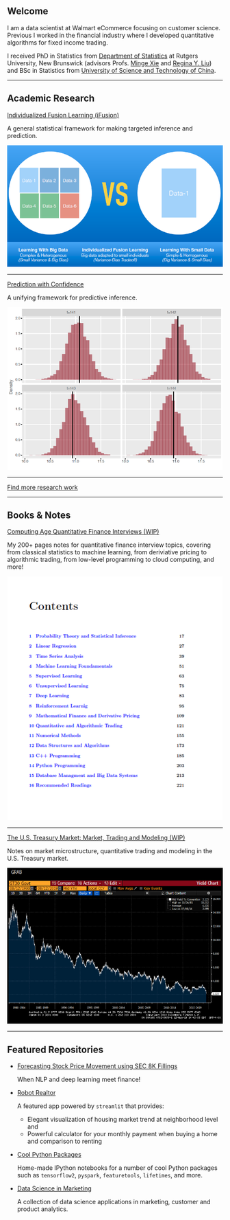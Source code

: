 ## Welcome

I am a data scientist at Walmart eCommerce focusing on customer science. Previous I worked in the financial industry where I developed quantitative algorithms for fixed income trading.
  	      
I received PhD in Statistics from <a href="http://stat.rutgers.edu/"> Department of Statistics</a> at Rutgers University, New Brunswick (advisors Profs. <a href="http://www.stat.rutgers.edu/home/mxie/">Minge Xie</a> and <a href="http://www.stat.rutgers.edu/joomlatools-files/docman-files/Liu-CV-05-2015.pdf">Regina Y. Liu</a>) and BSc in Statistics from <a href="http://www.ustc.edu.cn/">University of Science and Technology of China</a>.

---

## Academic Research

[Individualized Fusion Learning (iFusion)](/ifusion)

A general statistical framework for making targeted inference and prediction.

<img src="images/idea.png?raw=true" width="600"/>

---

[Prediction with Confidence](/pred)

A unifying framework for predictive inference.

<img src="images/pred.png?raw=true" width="600"/>

---

[Find more research work](/research)

---

## Books & Notes

[Computing Age Quantitative Finance Interviews (WIP)]()

My 200+ pages notes for quantitative finance interview topics, covering from classical statistics to machine learning, from deriviative pricing to algorithmic trading, from low-level programming to cloud computing, and more!

<img src="images/book.png?raw=true"/>

---

[The U.S. Treasury Market: Market, Trading and Modeling (WIP)](https://github.com/jlshen2011/us-treasury-research)

Notes on market microstructure, quantitative trading and modeling in the U.S. Treasury market. 

<img src="images/tsy.gif?raw=true" width="600"/>

---

## Featured Repositories


- [Forecasting Stock Price Movement using SEC 8K Fillings](https://github.com/jlshen2011/nlp-stock-prediction)

	When NLP and deep learning meet finance!

- [Robot Realtor](https://github.com/jlshen2011/streamlit-home)
	
	A featured app powered by `streamlit` that provides:
	
	- Elegant visualization of housing market trend at neighborhood level and 
	- Powerful calculator for your monthly payment when buying a home and comparison to renting

- [Cool Python Packages](https://github.com/jlshen2011/cool-python-packages)

	Home-made IPython notebooks for a number of cool Python packages such as `tensorflow2`, `pyspark`, `featuretools`, `lifetimes`, and more.

- [Data Science in Marketing](https://github.com/jlshen2011/marketing-data-science)

	A collection of data science applications in marketing, customer and product analytics.

